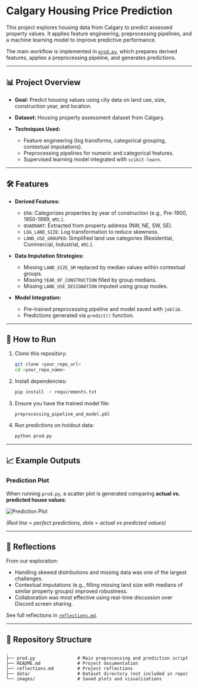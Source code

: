 # Calgary Housing Price Prediction

This project explores housing data from Calgary to predict assessed property values. It applies feature engineering, preprocessing pipelines, and a machine learning model to improve predictive performance.

The main workflow is implemented in [`prod.py`](./prod.py), which prepares derived features, applies a preprocessing pipeline, and generates predictions.

---

## 📊 Project Overview

* **Goal:** Predict housing values using city data on land use, size, construction year, and location.
* **Dataset:** Housing property assessment dataset from Calgary.
* **Techniques Used:**

  * Feature engineering (log transforms, categorical grouping, contextual imputations).
  * Preprocessing pipelines for numeric and categorical features.
  * Supervised learning model integrated with `scikit-learn`.

---

## 🛠️ Features

* **Derived Features:**

  * `ERA`: Categorizes properties by year of construction (e.g., Pre-1900, 1950-1999, etc.).
  * `QUADRANT`: Extracted from property address (NW, NE, SW, SE).
  * `LOG_LAND_SIZE`: Log transformation to reduce skewness.
  * `LAND_USE_GROUPED`: Simplified land use categories (Residential, Commercial, Industrial, etc.).

* **Data Imputation Strategies:**

  * Missing `LAND_SIZE_SM` replaced by median values within contextual groups.
  * Missing `YEAR_OF_CONSTRUCTION` filled by group medians.
  * Missing `LAND_USE_DESIGNATION` imputed using group modes.

* **Model Integration:**

  * Pre-trained preprocessing pipeline and model saved with `joblib`.
  * Predictions generated via `predict()` function.

---

## 🚀 How to Run

1. Clone this repository:

   ```bash
   git clone <your_repo_url>
   cd <your_repo_name>
   ```

2. Install dependencies:

   ```bash
   pip install -r requirements.txt
   ```

3. Ensure you have the trained model file:

   ```
   preprocessing_pipeline_and_model.pkl
   ```

4. Run predictions on holdout data:

   ```bash
   python prod.py
   ```

---

## 📈 Example Outputs

### Prediction Plot

When running `prod.py`, a scatter plot is generated comparing **actual vs. predicted house values**:

![Prediction Plot](./images/prediction_plot.png)

*(Red line = perfect predictions, dots = actual vs predicted values)*

---

## 📝 Reflections

From our exploration:

* Handling skewed distributions and missing data was one of the largest challenges.
* Contextual imputations (e.g., filling missing land size with medians of similar property groups) improved robustness.
* Collaboration was most effective using real-time discussion over Discord screen sharing.

See full reflections in [`reflections.md`](./reflections.md).

---

## 📂 Repository Structure

```
.
├── prod.py                # Main preprocessing and prediction script
├── README.md              # Project documentation
├── reflections.md         # Project reflections
├── data/                  # Dataset directory (not included in repo)
└── images/                # Saved plots and visualizations
```

